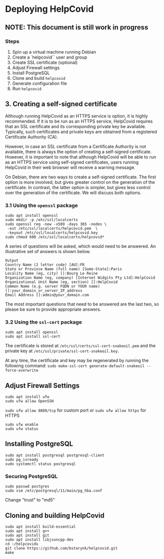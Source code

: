 # Deploying HelpCovid 
## NOTE: This document is still work in progress


### Steps
1. Spin up a virtual machine running Debian
2. Create a `helpcovid`` user and group
3. Create SSL certificate (optional)
4. Adjust Firewall settings
5. Install PostgreSQL
6. Clone and build `helpcovid`
7. Generate configuration file
8. Run `helpcovid`




## 3. Creating a self-signed certificate

Although running HelpCovid as an HTTPS service is option, it is highly
recommended. If it is to be run as an HTTPS service, HelpCovid requires that an 
SSL certificate and its corresponding private key be available. Typically, such
certificates and private keys are obtained from a registered Certificate
Authority (CA).

However, in case an SSL certificate from a Certificate Authority is not
available, there is always the option of creating a self-signed certificate.
However, it is important to note that although HelpCovid will be able to run as
an HTTPS service using self-signed certificates, users running HelpCovid in
their web browser will receive a warning message.

On Debian, there are two ways to create a self-signed certificate. The first
option is more involved, but gives greater control on the generation of the
certificate. In contrast, the latter option is simpler, but gives less control
over the generation of the certificate. We will discuss both options.

### 3.1 Using the `openssl` package

```
sudo apt install openssl
sudo mkdir -p /etc/ssl/localcerts
sudo openssl req -new -x509 -days 365 -nodes \
 -out /etc/ssl/localcerts/helpcovid.pem  \
 -keyout /etc/ssl/localcerts/helpcovid.key
sudo chmod 600 /etc/ssl/localcerts/helpcovid*
```

A series of questions will be asked, which would need to be answered. An
illustrative set of answers is shown below.

```
Output
Country Name (2 letter code) [AU]:FR
State or Province Name (full name) [Some-State]:Paris
Locality Name (eg, city) []:Bourg Le Reine
Organization Name (eg, company) [Internet Widgits Pty Ltd]:HelpCovid
Organizational Unit Name (eg, section) []:HelpCovid
Common Name (e.g. server FQDN or YOUR name) []:your_domain_or_server_IP_address
Email Address []:admin@your_domain.com
```

The most important questions that need to be answered are the last two, so
please be sure to provide appropriate answers.

### 3.2 Using the `ssl-cert` package

```
sudo apt install openssl
sudo apt install ssl-cert
```

The certificate is stored at `/etc/ssl/certs/ssl-cert-snakeoil.pem` and the
private key at `/etc/ssl/private/ssl-cert-snakeoil.key`.

At any time, the certificate and key may be regenerated by running the following
command: `sudo make-ssl-cert generate-default-snakeoil --force-overwrite`


## Adjust Firewall Settings

```
sudo apt install ufw
sudo ufw allow OpenSSH
```

`sudo ufw allow 8089/tcp` for custom port
or
`sudo ufw allow https` for HTTPS

```
sudo ufw enable
sudo ufw status
```


## Installing PostgreSQL

```
sudo apt install postgresql postgresql-client
sudo pg_isready 
sudo systemctl status postgresql
```

### Securing PostgreSQL
```
sudo passwd postgres
sudo vim /etc/postgresql/11/main/pg_hba.conf
```
Change "trust" to "md5"


## Cloning and building HelpCovid

```
sudo apt install build-essential
sudo apt install g++
sudo apt install git
sudo apt install libjsoncpp-dev
cd ~/helpcovidu
git clone https://github.com/bstarynk/helpcovid.git
make
```

